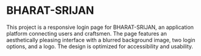 # BHARAT-SRIJAN
This project is a responsive login page for BHARAT-SRIJAN, an application platform connecting users and craftsmen. The page features an aesthetically pleasing interface with a blurred background image, two login options, and a logo. The design is optimized for accessibility and usability.
